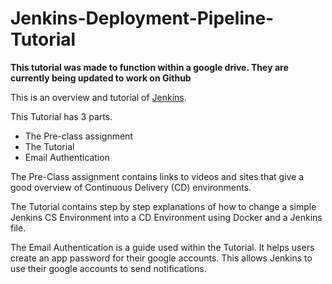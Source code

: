 # Jenkins-Deployment-Pipeline-Tutorial

**This tutorial was made to function within a google drive. They are currently being updated to work on Github**

This is an overview and tutorial of [Jenkins](https://www.jenkins.io/). 


This Tutorial has 3 parts. 
- The Pre-class assignment
- The Tutorial 
- Email Authentication 

The Pre-Class assignment contains links to videos and sites that give a good overview of Continuous Delivery (CD) environments.  


The Tutorial contains step by step explanations of how to change a simple Jenkins CS Environment into a CD Environment using Docker and a Jenkins file. 


The Email Authentication is a guide used within the Tutorial. It helps users create an app password for their google accounts. This allows 
Jenkins to use their google accounts to send notifications. 

